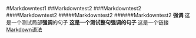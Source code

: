 #Markdowntest1
##Markdowntest2
###Markdowntest2
####Markdowntest2
#####Markdowntest2
######Markdowntest2
**强调**
这是一个测试局部**强调**的句子
**这是一个测试整句强调的句子**
这是一个链接 [Markdown语法](https://markdown.com.cn)
